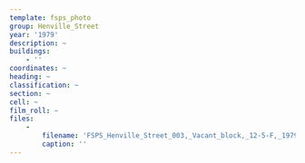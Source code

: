 ```yaml
---
template: fsps_photo
group: Henville_Street
year: '1979'
description: ~
buildings:
    - ''
coordinates: ~
heading: ~
classification: ~
section: ~
cell: ~
film_roll: ~
files:
    -
        filename: 'FSPS_Henville_Street_003,_Vacant_block,_12-5-F,_1979.png'
        caption: ''
---
```

